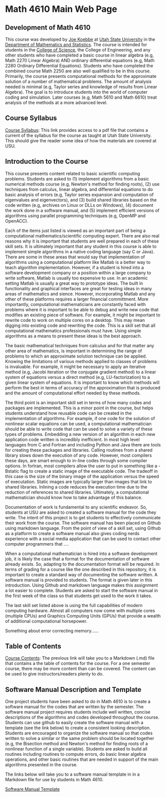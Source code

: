 # Math 4610 Main Web Page

## Development of Math 4610

This course was developed by [Joe Koebbe](http://www.math.usu.edu/~koebbe) at [Utah State University](http://www.usu.edu)
in the [Department of Mathematics and Statistics](http://www.math.usu.edu/). The course is
intended for students in the [College of Science](https://www.usu.edu/science), the College of Engineering, and any other
students who have completed a basic course in linear algebra (e.g, Math 2270 Linear Algebra) AND ordinary differential
equations (e.g, Math 2280 Ordinary Differential Equations). Students who have completed the combined course Math 2250
are also well qualified to be in this course. Primarily, the course presents computational methods for the approximate solution 
of a number of mathematical problems. The amount of analysis needed is minimal (e.g, Taylor series and knowledge of results from 
Linear Algebra). The goal is to introduce students into the world of computer coding and simulation. Later courses (e.g,
Math 5610 and Math 6610) treat analysis of the methods at a more advanced level.

## Course Syllabus

[Course Syllabus](https://jvkoebbe.github.io/math4610/syllabus.pdf): This link provides access to a pdf file that contains a
current of the syllabus for the course as taught at Utah State University. This should give the reader some idea of how the
materials are covered at USU.

## Introduction to the Course

This course presents content related to basic scientific computing problems. Students are asked to (1) implement algorithms
from a basic numerical methods course (e.g, Newton's method for finding roots), (2) use techniques from calculus, linear
algebra, and differential equations to do basic analysis of errors (e.g, Taylor series expansion and computation of
eigenvalues and eigenvectors), and (3) build shared libraries based on the code written (e.g, archives on Linux or DLLs on
Windows), (4) document the work done in a software manual, and (5) implement efficient versions of algorithms using parallel
programming techniques (e.g, OpenMP and OpenACC).

Each of the items just listed is viewed as an important part of being a computational mathematics/scientific computing expert.
There are also real reasons why it is important that students are well prepared in each of these skill sets. It is ultimately
important that any student in this course is able to implement simple algorithms in a native coding language (say C or Java). 
There are some in these areas that would say that implementation of algorithms using a computational platform like Matlab is a 
better way to teach algorithm implementation. However, if a student is hired into a software development company or a position 
within a large company to write software, Matlab is usually too expensive to use. In an academic setting Matlab is usually a 
great way to prototype ideas. The built in functionality and graphical interfaces are great for testing ideas in many areas of 
mathematics and sience. However, incorporating Matlab and any other of these platforms requires a larger financial committment. 
More importantly, computational mathematicians are constantly faced with problems where it is important to be able to debug and
write new code that modifies an existing piece of software. For example, it might be important to rewrite code to work on
multiple cores on a desktop. This may mean digging into existing code and rewriting the code. This is a skill set that all
computational mathematics professionals must have. Using simple algorithms as a means to present these ideas is the best
approach.

The basic mathematical techniques from calculus and for that matter any other area of mathematics, is important in determining
the range of problems to which an approximate solution technique can be applied. Knowing the limitations of various methods
applied to classes of problems is invaluable. For example, it might be necessary to apply an iterative method (e.g, Jacobi
iteration or the conjugate gradient method) to a linear system of equations versus a direct method (e.g, LU-factorization) to
a given linear system of equations. It is important to know which methods will perform the best in terms of accuracy of the
approximation that is produced and the amount of computational effort needed by these methods.

The third point is an important skill set in terms of how many codes and packages are implemented. This is a minor point in
the course, but helps students understand how reusable code can be created in the implementation of algorithms. For example, if
one code for the solution of nonlinear scalar equations can be used, a computational mathematician should be able to write code
that can be used to solve a variety of these types of problems. Embedding a new version of an algorithm in each new application
code written is incredibly inefficient. In most high level languages from C and Fortran and including Python and Java there are
tools for creating these packages and libraries. Calling routines from a shared library slows down the execution of any code.
However, most compilers these days, are smart enough to in-line codes through some compiler options. In fortran, most compilers
allow the user to put in something like a -Bstatic flag to create a static image of the executable code. The tradeoff in this
case is the size of the binary image of the application versus the speed of executation. Static images are typically larger than
images that link to shared libraries. Inlining a code reduces the execution time due to the reduction of references to shared
libraries. Ultimately, a computational mathematician should know how to take advantage of this balance.

Documentation of work is fundamental to any scientific endeavor. So, students at USU are asked to created a software manual for
the code they write. The intent of this project is to get students to effectively communicate their work from the course. The
software manual has been placed on Github using markdown language. From the point of view of a skill set, using Github as a
platform to create a software manual also gives coding nerds experience with a social media application that can be used to
contact other computer programmers that ....

When a computational mathematician is hired into a software development job, it is likely the case that a format for the 
documentation of software already exists. So, adapting to the documentation format will be required. In terms of grading for
a course like the one described in this repository, it is important to create a standard way of documenting the software
written. A software manual is provided to students. The format is given later in this introduction. Using Github and markdown
language makes this assignment a lot easier to complete. Students are asked to start the software manual in the first week of
the class so that students get used to the work it takes.

The last skill set listed above is using the full capabilities of modern computing hardware. Almost all computers now come with
multiple cores (multiple CPUs) and Graphics Computing Units (GPUs) that provide a wealth of additional computational horsepower.

Something about error correcting memory......

## Table of Contents

[Course Contents](https://jvkoebbe.github.io/math4610/frontMatter/tableOfContents): The previous link will take you to a
Markdown (.md) file that contains a the table of contents for the course. For a one semester course, there may be more content
than can be covered. The content can be used to give instructors/readers plenty to do.

## Software Manual Description and Template

One project students have been asked to do in Math 4610 is to create a software manual for the codes that are written by the
semester. The software manual project requires students include well written, concise descriptions of the algorithms and codes
developed throughout the course. Students can use github to easily create the software manual with a template (see the link
below) to create a consistent looking description. Students are encouraged to organize the software manual so that codes
written to solve a similar or the same problem should be located together (e.g, the Bisection method and Newton's method for
finding roots of a nonlinear function of a single variable). Students are asked to build all routines including routines to
compute errors, do basic linear algebra operations, and other basic routines that are needed in support of the main algorithms
presented in the course.

The links below will take you to a software manual template in in a Markdown file for use by students in Math 4610.

[Software Manual Template](https://jvkoebbe.github.io/math4610/appendix02/softwareManualTemplate)

